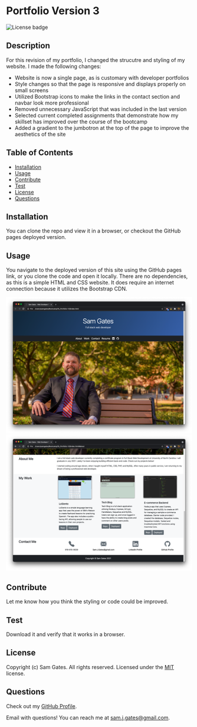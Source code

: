 # Portfolio Version 3

![License badge](https://img.shields.io/badge/license-MIT-green)

## Description

For this revision of my portfolio, I changed the strucutre and styling of my website. I made the following changes:

- Website is now a single page, as is customary with developer portfolios
- Style changes so that the page is responsive and displays properly on small screens
- Utilized Bootstrap icons to make the links in the contact section and navbar look more professional
- Removed unnecessary JavaScript that was included in the last version
- Selected current completed assignments that demonstrate how my skillset has improved over the course of the bootcamp
- Added a gradient to the jumbotron at the top of the page to improve the aesthetics of the site

## Table of Contents

- [Installation](#installation)
- [Usage](#usage)
- [Contribute](#contribute)
- [Test](#test)
- [License](#license)
- [Questions](#questions)

## Installation

You can clone the repo and view it in a browser, or checkout the GitHub pages deployed version.

## Usage

You navigate to the deployed version of this site using the GitHub pages link, or you clone the code and open it locally. There are no dependencies, as this is a simple HTML and CSS website. It does require an internet connection because it utilizes the Bootstrap CDN.

![Screenshot 1](assets/images/screen1.png)
![Screenshot 2](assets/images/screen2.png)

## Contribute

Let me know how you think the styling or code could be improved.

## Test

Download it and verify that it works in a browser.

## License

Copyright (c) Sam Gates. All rights reserved.
Licensed under the [MIT](https://opensource.org/licenses/MIT) license.

## Questions

Check out my [GitHub Profile](https://github.com/sg0703).

Email with questions! You can reach me at sam.j.gates@gmail.com.
